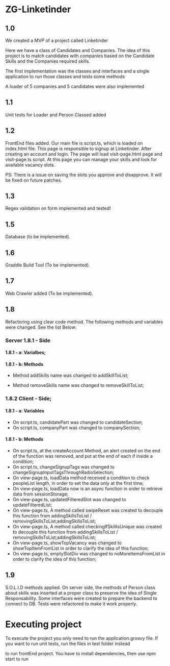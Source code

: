 # ZG-Linketinder


## 1.0
We created a MVP of a project called Linketinder

Here we have a class of Candidates and Companies. The idea of this project is to match candidates with companies based on the Candidate Skills and the Companies required skills.

The first implementation was the classes and interfaces and a single application to run those classes and tests some methods

A loader of 5 companies and 5 candidates were also implemented

## 1.1

Unit tests for Loader and Person Classed added

## 1.2

FrontEnd files added. Our main file is script.ts, which is loaded on index.html file. This page is responsible to signup at Linketinder. After creating an account and login. The page will load visit-page.html page and visit-page.ts script. At this page you can manage your skills and look for available vacancy slots.

PS: There is a issue on saving the slots you approve and disapprove. It will be fixed on future patches.


## 1.3

Regex validation on form implemented and tested!

## 1.5
Database (to be implemented).

## 1.6
Graddle Build Tool (To be implemented).

## 1.7
Web Crawler added (To be implemented).

## 1.8

Refactoring using clear code method. The following methods and variables were changed. See the list Below:

### Server 1.8.1 - Side

#### 1.8.1 - a: Varialbes;

#### 1.8.1 - b: Methods
- Method addSkills name was changed to addSkillToList;

- Method removeSkills name was changed to removeSkillToList;
### 1.8.2 Client - Side;

#### 1.8.1 - a: Variables

- On script.ts, candidatePart was changed to candidateSection;
- On script.ts, companyPart was changed to companySection;


#### 1.8.1 - b: Methods

- On script.ts, at the createAccount Method, an alert created on the end of the function was removed, and put at the end of each if inside a condition;
- On script.ts, changeSignupTags was changed to changeSignupInputTagsThroughRadioSelection;
- On view-page.ts, loadData method received a condition to check peopleList length, in order to set the data only at the first time;
- On view-page.ts, loadData now is an async function in order to retrieve data from sessionStorage;
- On view-page.ts, updatedFilteredSlot was changed to updateFilteredList;
- On view-page.ts, A method called swipeReset was created to decouple this function from addingSkillsToList / removingSkillsToList;addingSkillsToList;
- On view-page.ts, A method called checkingIfSkillIsUnique was created to decouple this function from addingSkillsToList / removingSkillsToList;addingSkillsToList;
- On view-page.ts, showTopVacancy was changed to showTopItemFromList in order to clarify the idea of this function;
- On view-page.ts, emptySlotDiv was changed to noMoreItemsFromList in order to clarify the idea of this function;


## 1.9

S.O.L.I.D methods applied. On server side, the methods of Person class about skills was inserted at a proper class to preserve the idea of Single Responsability. Some interfaces were created to prepare the backend to connect to DB. Tests were refactored to make it work properly.



# Executing project

To execute the project you only need to run the application.groovy file. If you want to run unit tests, run the files in test folder instead

to run frontEnd project. You have to install dependencies, then use npm start to run

